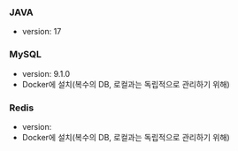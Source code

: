 ### JAVA
* version: 17

### MySQL
* version: 9.1.0
* Docker에 설치(복수의 DB, 로컬과는 독립적으로 관리하기 위해)

### Redis
* version:
* Docker에 설치(복수의 DB, 로컬과는 독립적으로 관리하기 위해)